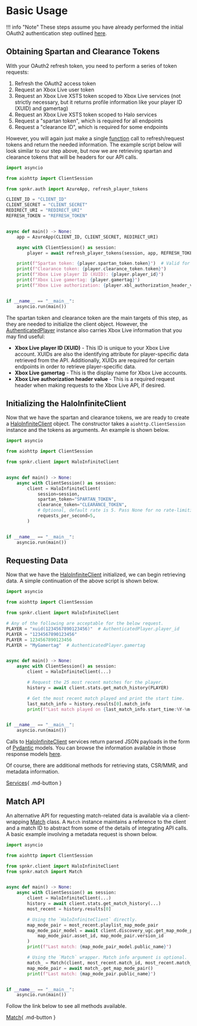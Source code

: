 # Basic Usage

!!! info "Note"
    These steps assume you have already performed the initial OAuth2 authentication step outlined [here](getting-started.md#initial-authentication).

## Obtaining Spartan and Clearance Tokens

With your OAuth2 refresh token, you need to perform a series of token requests:

1. Refresh the OAuth2 access token
1. Request an Xbox Live user token
1. Request an Xbox Live XSTS token scoped to Xbox Live services (not strictly necessary, but it returns profile information like your player ID (XUID) and gamertag)
1. Request an Xbox Live XSTS token scoped to Halo services
1. Request a "spartan token", which is required for all endpoints
1. Request a "clearance ID", which is required for some endpoints

However, you will again just make a single [function](reference/authentication.md#spnkr.auth.core.refresh_player_tokens) call to refresh/request tokens and return the needed information. The example script below will look similar to our step above, but now we are retrieving spartan and clearance tokens that will be headers for our API calls.

```python
import asyncio

from aiohttp import ClientSession

from spnkr.auth import AzureApp, refresh_player_tokens

CLIENT_ID = "CLIENT_ID"
CLIENT_SECRET = "CLIENT_SECRET"
REDIRECT_URI = "REDIRECT_URI"
REFRESH_TOKEN = "REFRESH_TOKEN"


async def main() -> None:
    app = AzureApp(CLIENT_ID, CLIENT_SECRET, REDIRECT_URI)

    async with ClientSession() as session:
        player = await refresh_player_tokens(session, app, REFRESH_TOKEN)

    print(f"Spartan token: {player.spartan_token.token}")  # Valid for 4 hours.
    print(f"Clearance token: {player.clearance_token.token}")
    print(f"Xbox Live player ID (XUID): {player.player_id}")
    print(f"Xbox Live gamertag: {player.gamertag}")
    print(f"Xbox Live authorization: {player.xbl_authorization_header_value}")


if __name__ == "__main__":
    asyncio.run(main())
```

The spartan token and clearance token are the main targets of this step, as they are needed to initialize the client object. However, the [AuthenticatedPlayer](reference/authentication.md#spnkr.auth.player.AuthenticatedPlayer) instance also carries Xbox Live information that you may find useful:

- **Xbox Live player ID (XUID)** - This ID is unique to your Xbox Live account. XUIDs are also the identifying attribute for player-specific data retrieved from the API. Additionally, XUIDs are required for certain endpoints in order to retrieve player-specific data.
- **Xbox Live gamertag** - This is the display name for Xbox Live accounts.
- **Xbox Live authorization header value** - This is a required request header when making requests to the Xbox Live API, if desired.

## Initializing the HaloInfiniteClient

Now that we have the spartan and clearance tokens, we are ready to create a [HaloInfiniteClient](reference/client.md) object. The constructor takes a `aiohttp.ClientSession` instance and the tokens as arguments. An example is shown below.

```python
import asyncio

from aiohttp import ClientSession

from spnkr.client import HaloInfiniteClient


async def main() -> None:
    async with ClientSession() as session:
        client = HaloInfiniteClient(
            session=session,
            spartan_token="SPARTAN_TOKEN",
            clearance_token="CLEARANCE_TOKEN",
            # Optional, default rate is 5. Pass None for no rate-limiting
            requests_per_second=5,
        )


if __name__ == "__main__":
    asyncio.run(main())
```

## Requesting Data

Now that we have the [HaloInfiniteClient](reference/client.md) initialized, we can begin retrieving data. A simple continuation of the above script is shown below.

```python
import asyncio

from aiohttp import ClientSession

from spnkr.client import HaloInfiniteClient

# Any of the following are acceptable for the below request.
PLAYER = "xuid(1234567890123456)"  # AuthenticatedPlayer.player_id
PLAYER = "1234567890123456"
PLAYER = 1234567890123456
PLAYER = "MyGamertag"  # AuthenticatedPlayer.gamertag


async def main() -> None:
    async with ClientSession() as session:
        client = HaloInfiniteClient(...)

        # Request the 25 most recent matches for the player.
        history = await client.stats.get_match_history(PLAYER)

        # Get the most recent match played and print the start time.
        last_match_info = history.results[0].match_info
        print(f"Last match played on {last_match_info.start_time:%Y-%m-%d}")


if __name__ == "__main__":
    asyncio.run(main())
```

Calls to [HaloInfiniteClient](reference/client.md) services return parsed JSON payloads in the form of [Pydantic](https://docs.pydantic.dev/latest/) models. You can browse the information available in those response models [here](reference/models.md).

Of course, there are additional methods for retrieving stats, CSR/MMR, and metadata information.

[Services](reference/services.md){ .md-button }

## Match API

An alternative API for requesting match-related data is available via a client-wrapping [Match](reference/match.md) class. A `Match` instance maintains a reference to the client and a match ID to abstract from some of the details of integrating API calls. A basic example involving a metadata request is shown below.

```python
import asyncio

from aiohttp import ClientSession

from spnkr.client import HaloInfiniteClient
from spnkr.match import Match


async def main() -> None:
    async with ClientSession() as session:
        client = HaloInfiniteClient(...)
        history = await client.stats.get_match_history(...)
        most_recent = history.results[0]

        # Using the `HaloInfiniteClient` directly.
        map_mode_pair = most_recent.playlist_map_mode_pair
        map_mode_pair_model = await client.discovery_ugc.get_map_mode_pair(
            map_mode_pair.asset_id, map_mode_pair.version_id
        )
        print(f"Last match: {map_mode_pair_model.public_name}")

        # Using the `Match` wrapper. Match info argument is optional.
        match_ = Match(client, most_recent.match_id, most_recent.match_info)
        map_mode_pair = await match_.get_map_mode_pair()
        print(f"Last match: {map_mode_pair.public_name}")


if __name__ == "__main__":
    asyncio.run(main())
```

Follow the link below to see all methods available.

[Match](reference/match.md){ .md-button }